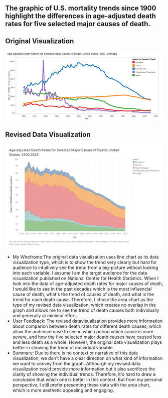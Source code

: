 The graphic of U.S. mortality trends since 1900 highlight the differences in age-adjusted death rates for five selected major causes of death.
----

## Original Visualization
![Original Visualization](Capture2.PNG)

## Revised Data Visualization
![Revised Data Visualization](Capture.PNG)


- My Wireframe:The original data visualization uses line chart as its data visualization type, which is to show the trend very clearly but hard for audience to intuitively see the trend from a big-picture without looking into each variable. I assume I am the target audience for the data visualization published on National Center for Health Statistics. When I look into the data of age-adjusted death rates for major causes of death, I would like to see in the past decades which is the most influencial cause of death, what's the trend of causes of death, and what is the trend for each death cause. Therefore, I chose the area chart as the type of my revised data visualization, which creates no overlap in the graph and allows me to see the trend of death causes both individually and generally at minimul effort.
- User Feedback: The revised datavisualization provides more information about comparion between death rates for different death causes, which allow the audience ease to see in which period which cause is more severe, and how the five selected major death causes have caused less and less death as a whole. However, the original data visualization plays better in showing the trend of individual variable. 
- Summary: Due to there is no context or narrative of this data visualization, we don't have a clear direction on what kind of information we want to convey from the graph. Althourgh my revised data visualization could provide more information but it also sacrifices the clarity of showing the individual trends. Therefore, it's hard to draw a conclusion that which one is better in this context. But from my personal perspective, I still prefer presenting these data with the area chart, which is more aesthetic appealing and engaging.
